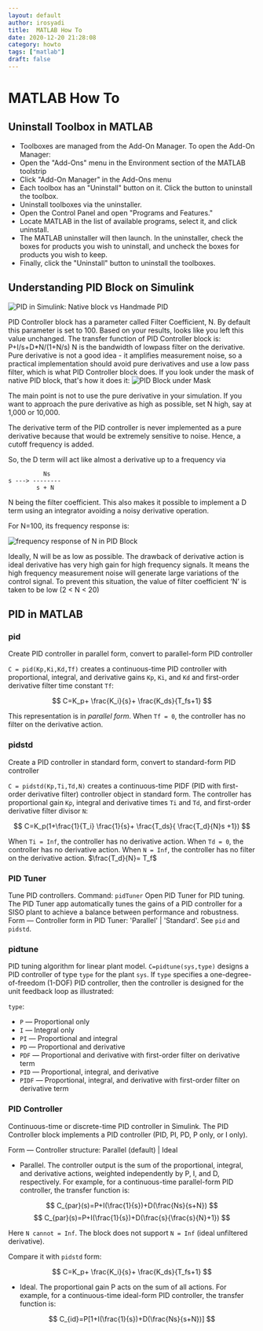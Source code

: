 ```yaml
---
layout: default
author: irosyadi
title:  MATLAB How To
date: 2020-12-20 21:28:08
category: howto
tags: ["matlab"]
draft: false
---
```


# MATLAB How To

## Uninstall Toolbox in MATLAB
- Toolboxes are managed from the Add-On Manager. To open the Add-On Manager:
- Open the "Add-Ons" menu in the Environment section of the MATLAB toolstrip
- Click "Add-On Manager" in the Add-Ons menu
- Each toolbox has an "Uninstall" button on it. Click the button to uninstall the toolbox.
- Uninstall toolboxes via the uninstaller.
- Open the Control Panel and open "Programs and Features."
- Locate MATLAB in the list of available programs, select it, and click uninstall.
- The MATLAB uninstaller will then launch. In the uninstaller, check the boxes for products you wish to uninstall, and uncheck the boxes for products you wish to keep.
- Finally, click the "Uninstall" button to uninstall the toolboxes.

## Understanding PID Block on Simulink

![PID in Simulink: Native block vs Handmade PID](_v_images/20210408112810129_27254.png)

PID Controller block has a parameter called Filter Coefficient, N. By default this parameter is set to 100. Based on your results, looks like you left this value unchanged. The transfer function of PID Controller block is:
P+I/s+D*N/(1+N/s)
N is the bandwidth of lowpass filter on the derivative. Pure derivative is not a good idea - it amplifies measurement noise, so a practical implementation should avoid pure derivatives and use a low pass filter, which is what PID Controller block does. 
If you look under the mask of native PID block, that's how it does it:
![PID Block under Mask](_v_images/20210408113018494_31856.png)

The main point is not to use the pure derivative in your simulation. If you want to approach the pure derivative as high as possible, set N high, say at 1,000 or 10,000.

The derivative term of the PID controller is never implemented as a pure derivative because that would be extremely sensitive to noise. Hence, a cutoff frequency is added.

So, the D term will act like almost a derivative up to a frequency via

```
          Ns
s ---> --------
        s + N
```

N being the filter coefficient. This also makes it possible to implement a D term using an integrator avoiding a noisy derivative operation.

For N=100, its frequency response is:

![frequency response of N in PID Block](_v_images/20210408113451804_8496.png)

Ideally, N will be as low as possible. The drawback of derivative action is ideal derivative has very high gain for high frequency signals. It means the high frequency measurement noise will generate large variations of the control signal.
To prevent this situation, the value of filter coefficient ‘N’ is taken to be low (2 < N < 20)

## PID in MATLAB

### pid
Create PID controller in parallel form, convert to parallel-form PID controller

`C = pid(Kp,Ki,Kd,Tf)` creates a continuous-time PID controller with proportional, integral, and derivative gains `Kp`, `Ki`, and `Kd` and first-order derivative filter time constant `Tf`:

$$
C=K_p+ \frac{K_i}{s}+ \frac{K_ds}{T_fs+1}
$$

This representation is in *parallel form*. When `Tf = 0`, the controller has no filter on the derivative action.

### pidstd
Create a PID controller in standard form, convert to standard-form PID controller

`C = pidstd(Kp,Ti,Td,N)` creates a continuous-time PIDF (PID with first-order derivative filter) controller object in standard form. The controller has proportional gain `Kp`, integral and derivative times `Ti` and `Td`, and first-order derivative filter divisor `N`:

$$
C=K_p(1+\frac{1}{T_i} \frac{1}{s}+ \frac{T_ds}{ \frac{T_d}{N}s +1})
$$

When `Ti = Inf`, the controller has no derivative action. When `Td = 0`, the controller has no derivative action. When `N = Inf`, the controller has no filter on the derivative action. $\frac{T_d}{N}= T_f$

### PID Tuner
Tune PID controllers.
Command: `pidTuner` Open PID Tuner for PID tuning.
The PID Tuner app automatically tunes the gains of a PID controller for a SISO plant to achieve a balance between performance and robustness.
Form — Controller form in PID Tuner: 'Parallel' | 'Standard'. See `pid` and `pidstd`.


### pidtune
PID tuning algorithm for linear plant model.
`C=pidtune(sys,type)` designs a PID controller of type `type` for the plant `sys`. If `type` specifies a one-degree-of-freedom (1-DOF) PID controller, then the controller is designed for the unit feedback loop as illustrated:

`type`:
- `P` — Proportional only
- `I` — Integral only
- `PI` — Proportional and integral
- `PD` — Proportional and derivative
- `PDF` — Proportional and derivative with first-order filter on derivative term
- `PID` — Proportional, integral, and derivative
- `PIDF` — Proportional, integral, and derivative with first-order filter on derivative term

### PID Controller
Continuous-time or discrete-time PID controller in Simulink.
The PID Controller block implements a PID controller (PID, PI, PD, P only, or I only). 

Form — Controller structure: Parallel (default) | Ideal
- Parallel. The controller output is the sum of the proportional, integral, and derivative actions, weighted independently by P, I, and D, respectively. For example, for a continuous-time parallel-form PID controller, the transfer function is:

$$
C_{par}(s)=P+I(\frac{1}{s})+D(\frac{Ns}{s+N})
$$
$$
C_{par}(s)=P+I(\frac{1}{s})+D(\frac{s}{\frac{s}{N}+1})
$$

Here `N cannot = Inf`. The block does not support `N = Inf` (ideal unfiltered derivative). 

Compare it with `pidstd` form:

$$
C=K_p+ \frac{K_i}{s}+ \frac{K_ds}{T_fs+1}
$$

- Ideal. The proportional gain P acts on the sum of all actions. For example, for a continuous-time ideal-form PID controller, the transfer function is:

$$
C_{id}=P[1+I(\frac{1}{s})+D(\frac{Ns}{s+N})]
$$

